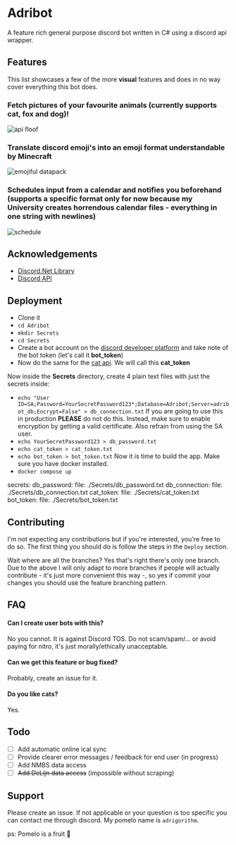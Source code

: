 # Adribot

A feature rich general purpose discord bot written in C# using a discord api wrapper.

## Features

This list showcases a few of the more **visual** features and does in no way cover everything this bot does.

### Fetch pictures of your favourite animals (currently supports cat, fox and dog)!
![api floof](https://github.com/Adrigorithm/Adribot/assets/12832161/5e09df1a-19fd-4453-a8ba-f40b9d13a341)

### Translate discord emoji's into an emoji format understandable by Minecraft
![emojiful datapack](https://github.com/Adrigorithm/Adribot/assets/12832161/6428781c-eef9-442a-abca-9a2d7051cdca)

### Schedules input from a calendar and notifies you beforehand (supports a specific format only for now because my University creates horrendous calendar files - everything in one string with newlines)
![schedule](https://github.com/Adrigorithm/Adribot/assets/12832161/69856c2d-b4f0-4578-8d79-31bc4fd9947d)

## Acknowledgements

 - [Discord.Net Library](https://github.com/discord-net/Discord.Net)
 - [Discord API](https://discord.com/developers/docs/intro)

## Deployment

- Clone it
- `cd Adribot`
- `mkdir Secrets`
- `cd Secrets`
- Create a bot account on the [discord developer platform](https://discord.com/developers/applications) and take note of the bot token (let's call it **bot_token**)
- Now do the same for the [cat api](https://thecatapi.com/). We will call this **cat_token**

Now inside the **Secrets** directory, create 4 plain text files with just the secrets inside:
- `echo "User ID=SA;Password=YourSecretPassword123*;Database=Adribot;Server=adribot_db;Encrypt=False" > db_connection.txt`
If you are going to use this in production **PLEASE** do not do this. Instead, make sure to enable encryption by getting a valid certificate. Also refrain from using the SA user.
- `echo YourSecretPassword123 > db_password.txt`
- `echo cat_token > cat_token.txt`
- `echo bot_token > bot_token.txt`
Now it is time to build the app. Make sure you have docker installed.
- `docker compose up`

secrets:
  db_password:
    file: ./Secrets/db_password.txt
  db_connection:
    file: ./Secrets/db_connection.txt
  cat_token:
    file: ./Secrets/cat_token.txt
  bot_token:
    file: ./Secrets/bot_token.txt

## Contributing

I'm not expecting any contributions but if you're interested, you're free to do so. The first thing you should do is follow the steps in the `Deploy` section.

Wait where are all the branches? Yes that's right there's only one branch. Due to the above I will only adapt to more branches if people will actually contribute - it's just more convenient this way -, so yes if commit your changes you should use the feature branching pattern.

## FAQ

#### Can I create user bots with this?

No you cannot. It is against Discord TOS. Do not scam/spam/... or avoid paying for nitro, it's just morally/ethically unacceptable.

#### Can we get this feature or bug fixed?

Probably, create an issue for it.

#### Do you like cats?

Yes.

## Todo

- [ ] Add automatic online ical sync
- [ ] Provide clearer error messages / feedback for end user (in progress)
- [ ] Add NMBS data access
- [ ] ~~Add DeLijn data access~~ (impossible without scraping)

## Support

Please create an issue. If not applicable or your question is too specific you can contact me through discord. My pomelo name is `adrigorithm`.

ps: Pomelo is a fruit 🍊
